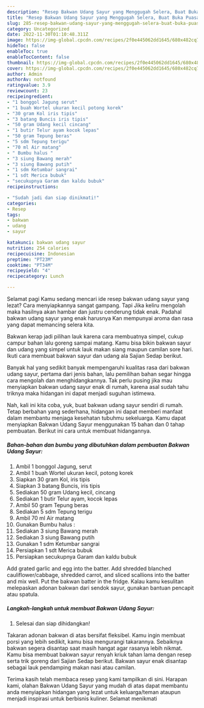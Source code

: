 ```yaml
---
description: "Resep Bakwan Udang Sayur yang Menggugah Selera, Buat Buka Puasa}"
title: "Resep Bakwan Udang Sayur yang Menggugah Selera, Buat Buka Puasa}"
slug: 285-resep-bakwan-udang-sayur-yang-menggugah-selera-buat-buka-puasa
category: Uncategorized
date: 2022-11-30T01:10:48.311Z
image: https://img-global.cpcdn.com/recipes/2f0e445062dd1645/680x482cq70/bakwan-udang-sayur-foto-resep-utama.jpg
hideToc: false
enableToc: true
enableTocContent: false
thumbnail: https://img-global.cpcdn.com/recipes/2f0e445062dd1645/680x482cq70/bakwan-udang-sayur-foto-resep-utama.jpg
cover: https://img-global.cpcdn.com/recipes/2f0e445062dd1645/680x482cq70/bakwan-udang-sayur-foto-resep-utama.jpg
author: Admin
authorAv: notfound
ratingvalue: 3.9
reviewcount: 23
recipeingredient:
- "1 bonggol Jagung serut"
- "1 buah Wortel ukuran kecil potong korek"
- "30 gram Kol iris tipis"
- "3 batang Buncis iris tipis"
- "50 gram Udang kecil cincang"
- "1 butir Telur ayam kocok lepas"
- "50 gram Tepung beras"
- "5 sdm Tepung terigu"
- "70 ml Air matang"
- " Bumbu halus "
- "3 siung Bawang merah"
- "3 siung Bawang putih"
- "1 sdm Ketumbar sangrai"
- "1 sdt Merica bubuk"
- "secukupnya Garam dan kaldu bubuk"
recipeinstructions:

- "Sudah jadi dan siap dinikmati!"
categories:
- Resep
tags:
- bakwan
- udang
- sayur

katakunci: bakwan udang sayur 
nutrition: 254 calories
recipecuisine: Indonesian
preptime: "PT23M"
cooktime: "PT34M"
recipeyield: "4"
recipecategory: Lunch

---
```



Selamat pagi Kamu sedang mencari ide resep bakwan udang sayur yang lezat? Cara menyiapkannya sangat gampang. Tapi Jika keliru mengolah maka hasilnya akan hambar dan justru cenderung tidak enak. Padahal bakwan udang sayur yang enak harusnya Kan mempunyai aroma dan rasa yang dapat memancing selera kita.


Bakwan kerap jadi pilihan lauk karena cara membuatnya simpel, cukup campur bahan lalu goreng sampai matang. Kamu bisa bikin bakwan sayur dan udang yang simpel untuk lauk makan siang maupun camilan sore hari. Ikuti cara membuat bakwan sayur dan udang ala Sajian Sedap berikut.

Banyak hal yang sedikit banyak mempengaruhi kualitas rasa dari bakwan udang sayur, pertama dari jenis bahan, lalu pemilihan bahan segar hingga cara mengolah dan menghidangkannya. Tak perlu pusing jika mau menyiapkan bakwan udang sayur enak di rumah, karena asal sudah tahu triknya maka hidangan ini dapat menjadi suguhan istimewa.


Nah, kali ini kita coba, yuk, buat bakwan udang sayur sendiri di rumah. Tetap berbahan yang sederhana, hidangan ini dapat memberi manfaat dalam membantu menjaga kesehatan tubuhmu sekeluarga. Kamu dapat menyiapkan Bakwan Udang Sayur menggunakan 15 bahan dan 0 tahap pembuatan. Berikut ini cara untuk membuat hidangannya.

<!--inarticleads1-->

##### Bahan-bahan dan bumbu yang dibutuhkan dalam pembuatan Bakwan Udang Sayur:

1. Ambil 1 bonggol Jagung, serut
1. Ambil 1 buah Wortel ukuran kecil, potong korek
1. Siapkan 30 gram Kol, iris tipis
1. Siapkan 3 batang Buncis, iris tipis
1. Sediakan 50 gram Udang kecil, cincang
1. Sediakan 1 butir Telur ayam, kocok lepas
1. Ambil 50 gram Tepung beras
1. Sediakan 5 sdm Tepung terigu
1. Ambil 70 ml Air matang
1. Gunakan  Bumbu halus :
1. Sediakan 3 siung Bawang merah
1. Sediakan 3 siung Bawang putih
1. Gunakan 1 sdm Ketumbar sangrai
1. Persiapkan 1 sdt Merica bubuk
1. Persiapkan secukupnya Garam dan kaldu bubuk


Add grated garlic and egg into the batter. Add shredded blanched cauliflower/cabbage, shredded carrot, and sliced scallions into the batter and mix well. Put the bakwan batter in the fridge. Kalau kamu kesulitan melepaskan adonan bakwan dari sendok sayur, gunakan bantuan pencapit atau spatula. 

<!--inarticleads2-->

##### Langkah-langkah untuk membuat Bakwan Udang Sayur:


1. Selesai dan siap dihidangkan!

Takaran adonan bakwan di atas bersifat fleksibel. Kamu ingin membuat porsi yang lebih sedikit, kamu bisa mengurangi takarannya. Sebaiknya bakwan segera disantap saat masih hangat agar rasanya lebih nikmat. Kamu bisa membuat bakwan sayur renyah kriuk tahan lama dengan resep serta trik goreng dari Sajian Sedap berikut. Bakwan sayur enak disantap sebagai lauk pendamping makan nasi atau camilan. 

Terima kasih telah membaca resep yang kami tampilkan di sini. Harapan kami, olahan Bakwan Udang Sayur yang mudah di atas dapat membantu anda menyiapkan hidangan yang lezat untuk keluarga/teman ataupun menjadi inspirasi untuk berbisnis kuliner. Selamat menikmati

